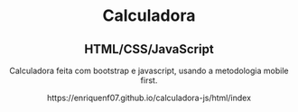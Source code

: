 <h1 align="center">Calculadora</h1>

<h2 align="center" >HTML/CSS/JavaScript</h2>
<p align="center" > Calculadora feita com bootstrap e javascript, usando a metodologia mobile first.</p>
<p align="center">https://enriquenf07.github.io/calculadora-js/html/index</p>

